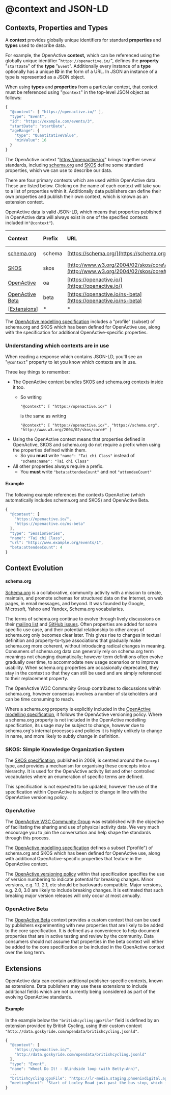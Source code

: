 # @context and JSON-LD

## Contexts, Properties and Types

A **context** provides globally unique identifiers for standard **properties** and **types** used to describe data.

For example, the OpenActive **context,** which can be referenced using the globally unique identifier "`https://openactive.io/`", defines the **property** "`startDate`" of the **type** "`Event`". Additionally every instance of a **type** optionally has a unique **ID** in the form of a URL. In JSON an instance of a type is represented as a JSON object.

When using **types** and **properties** from a particular context, that context must be referenced using "`@context`" in the top-level JSON object as follows:

```javascript
{
  "@context": [ "https://openactive.io/" ],
  "type": "Event",
  "id": "https://example.com/events/3",
  "startDate": "startDate",
  "ageRange": {
    "type": "QuantitativeValue",
    "minValue": 16
  }
}
```

The OpenActive context "https://openactive.io/" brings together several standards,  including [schema.org](https://schema.org) and [SKOS](http://www.w3.org/2004/02/skos/core) define some standard properties, which we can use to describe our data.

There are four primary contexts which are used within OpenActive data. These are listed below. Clicking on the name of each context will take you to a list of properties within it. Additionally data publishers can define their own properties and publish their own context, which is known as an extension context.

OpenActive data is valid JSON-LD, which means that properties published in OpenActive data will always exist in one of the specified contexts included in`"@context"`\).

| Context | Prefix | URL | Bundles | Prefix Required | Status |
| :--- | :--- | :--- | :--- | :--- | :--- |
| [schema.org](http://schema.org/) | schema | [https://schema.org/](https://schema.org/) |  | No | Living Standard |
| [SKOS](http://www.w3.org/2004/02/skos/core#) | skos | [http://www.w3.org/2004/02/skos/core\#](http://www.w3.org/2004/02/skos/core#) |  | No | Stable |
| [OpenActive](https://www.openactive.io/ns) | oa | [https://openactive.io/](https://openactive.io/) | schema.org, SKOS | No | Stable |
| [OpenActive Beta](https://www.openactive.io/ns-beta) | beta | [https://openactive.io/ns-beta](https://openactive.io/ns-beta) |  | Yes | Experimental |
| \[[Extensions]()\] | \* | \* |  | Yes | Experimental |

The [OpenActive modelling specification](https://www.openactive.io/modelling-opportunity-data/) includes a "profile" \(subset\) of schema.org and SKOS which has been defined for OpenActive use, along with the specification for additional OpenActive-specific properties.

### Understanding which contexts are in use

When reading a response which contains JSON-LD, you'll see an "`@context`" property to let you know which contexts are in use.

Three key things to remember:

* The OpenActive context bundles SKOS and schema.org contexts inside it too.
  * So writing

    `"@context": [ "https://openactive.io/" ]`

    is the same as writing

    `"@context": [ "https://openactive.io/", "https://schema.org", "http://www.w3.org/2004/02/skos/core#" ]`
* Using the OpenActive context means that properties defined in OpenActive, SKOS and schema.org do not require a prefix when using the properties defined within them.
  * So you **must** write `"name": "Tai chi Class"` instead of `"schema:name": "Tai chi Class"`
* All other properties always require a prefix.
  * You **must** write `"beta:attendeeCount"` and not `"attendeeCount"`

#### Example

The following example references the contexts OpenActive \(which automatically includes schema.org and SKOS\) and OpenActive Beta.

```javascript
{
  "@context": [
    "https://openactive.io/",
    "https://openactive.co/ns-beta"
  ],
  "type": "SessionSeries",
  "name": "Tai chi Class",
  "url": "http://www.example.org/events/1",
  "beta:attendeeCount": 4
}
```

## Context Evolution

#### schema.org

[Schema.org](https://schema.org/) is a collaborative, community activity with a mission to create, maintain, and promote schemas for structured data on the Internet, on web pages, in email messages, and beyond. It was founded by Google, Microsoft, Yahoo and Yandex, Schema.org vocabularies.

The terms of schema.org continue to evolve through lively discussions on their [mailing list](https://www.w3.org/community/schemaorg/) and [GitHub issues](https://github.com/schemaorg/schemaorg/issues). Often properties are added for some specific use case, and their potential relationship to other areas of schema.org only becomes clear later. This gives rise to changes in textual definition and property-to-type associations that gradually make schema.org more coherent, without introducing radical changes in meaning. Consumers of schema.org data can generally rely on schema.org term meanings not changing dramatically; however term definitions often evolve gradually over time, to accommodate new usage scenarios or to improve usability. When schema.org properties are occasionally deprecated, they stay in the context so that they can still be used and are simply referenced to their replacement property.

The OpenActive W3C Community Group contributes to discussions within schema.org, however consensus involves a number of stakeholders and can be time consuming to reach.

Where a schema.org property is explicitly included in the [OpenActive modelling specification](https://www.openactive.io/modelling-opportunity-data/), it follows the OpenActive versioning policy. Where a schema.org property is not included in the OpenActive modelling specification, its usage may be subject to change, however due to schema.org's internal processes and policies it is highly unlikely to change in name, and more likely to subtly change in definition.

### SKOS: Simple Knowledge Organization System

The [SKOS specification](https://www.w3.org/TR/skos-reference), published in 2009, is centred around the `Concept` type, and provides a mechanism for organising these concepts into a hierarchy. It is used for the OpenActive activity list and other controlled vocabularies where an enumeration of specific terms are defined.

This specification is not expected to be updated, however the use of the specification within OpenActive is subject to change in line with the OpenActive versioning policy.

### OpenActive

The [OpenActive W3C Community Group](http://www.w3.org/community/openactive/) was established with the objective of facilitating the sharing and use of physical activity data. We very much encourage you to join the conversation and help shape the standards through this process.

The [OpenActive modelling specification](https://www.openactive.io/modelling-opportunity-data/) defines a subset \("profile"\) of schema.org and SKOS which has been defined for OpenActive use, along with additional OpenActive-specific properties that feature in the OpenActive context.

The [OpenActive versioning policy](https://www.openactive.io/modelling-opportunity-data/#versioning-policy) within that specification specifies the use of version numbering to indicate potential for breaking changes. Minor versions, e.g. 1.1, 2.1, etc should be backwards compatible. Major versions, e.g. 2.0, 3.0 are likely to include breaking changes. It is estimated that such breaking major version releases will only occur at most annually.

### OpenActive Beta

The [OpenActive Beta](https://www.openactive.io/ns-beta/) context provides a custom context that can be used by publishers experimenting with new properties that are likely to be added to the core specification. It is defined as a convenience to help document properties that are in active testing and review by the community. Data consumers should not assume that properties in the beta context will either be added to the core specification or be included in the OpenActive context over the long term.

## Extensions

OpenActive data can contain additional publisher-specific contexts, known as extensions. Data publishers may use these extensions to include additional fields which are not currently being considered as part of the evolving OpenActive standards.

#### Example

In the example below the `"britishcycling:gpxFile"` field is defined by an extension provided by British Cycling, using their custom context `"http://data.goskyride.com/opendata/britishcycling.jsonld"`.

```javascript
{
  "@context": [
    "https://openactive.io/",
    "http://data.goskyride.com/opendata/britishcycling.jsonld"
  ],
  "type": "Event",
  "name": "Wheel Do It! - Blindside loop (with Betty-Ann)",
  ...
  "britishcycling:gpxFile": "https://lr-media.staging.phoenixdigital.agency/download/2c89c364a0738a26fde9b68eb35bfeb0",
  "meetingPoint": "Start of Loxley Road just past the bus stop, which is immediately after the pedestrian crossing/traffic lights."
}
```





